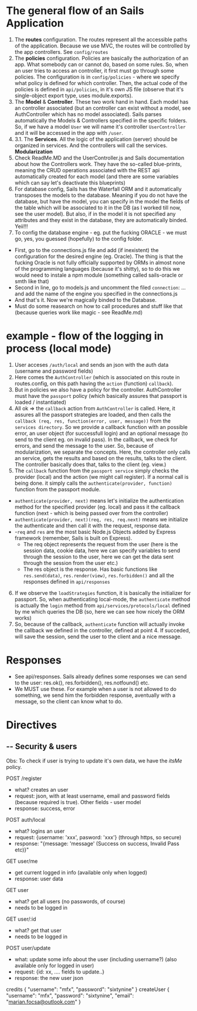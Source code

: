 # The general flow of an Sails Application
1. The **routes** configuration. The routes represent all the accessible paths of the application. Because we use MVC, the routes will be controlled by the app controllers. See `config/routes`
2. The **policies** configuration. Policies are basically the authorization of an app. What somebody can or cannot do, based on some rules. So, when an user tries to access an controller, it first must go through some policies. The configuration is in `config/policies` - where we specify what policy is defined for which controller. Then, the actual code of the policies is defined in `api/policies`, in it's own JS file (observe that it's single-object export type, uses module.exports).
3. The **Model** & **Controller**. These two work hand in hand. Each model has an controller associated (but an controller can exist without a model, see AuthController which has no model associated). Sails parses automatically the Models & Controllers specified in the specific folders. So, if we have a model `User` we will name it's controller `UserController` and it will be accessed in the app with `/user`.
4. 3.1. The **Services**. All the logic of the application (server) should be organized in services. And the controllers will call the services. **Modularization**
5. Check ReadMe.MD and the UserController.js and Sails documentation about how the Controllers work. They have the so-called blue-prints, meaning the CRUD operations associated with the REST api automatically created for each model (and there are some variables which can say let's deactivate this blueprints)
6. For database config, Sails has the Waterfall ORM and it automatically transposes the models to the database. Meaning if you do not have the database, but have the model, you can specify in the model the fields of the table which will be associated to it in the DB (as I worked till now, see the user model). But also, if in the model it is not specified any attributes and they exist in the database, they are automatically binded. Yeii!!!
7. To config the database engine - eg. put the fucking ORACLE - we must go, yes, you guessed (hopefully) to the config folder.
  - First, go to the connections.js file and add (if inexistent) the configuration for the desired engine (eg. Oracle). The thing is that the fucking Oracle is not fully officially supported by ORMs in almost none of the programming languages (because it's shitty), so to do this we would need to instale a npm module (something called sails-oracle or smth like that)
  - Second in line, go to models.js and uncomment the filed `connection`: ... and add the name of the engine you specified in the connections.js
  - And that's it. Now we're magically binded to the Database.
  - Must do some reasearch on how to call procedures and stuff like that (because queries work like magic - see ReadMe.md)

# example - flow of the logging in process (local mode)
1. User acceses `/auth/local` and sends an json with the auth data (username and password fields)
2. Here comes the `AuthController` (which is associated on this route in routes.config, on this path having the `action` (function) `callback`).
3. But in policies we also have a policy for the controller. AuthController must have the `passport` policy (which basically assures that passport is loaded / instantiated)
4. All ok => the `callback` action from `AuthController` is called. Here, it assures all the passport strategies are loaded, and then calls the `callback (req, res, function(error, user, message))` from the `services directory`. So we provide a callback function with an possible error, an user object (for successfull login) and an optional message (to send to the client eg. on invalid pass). In the callback, we check for errors, and send the message to the user. So, because of modularization, we separate the concepts. Here, the controller only calls an service, gets the results and based on the results, talks to the client. The controller basically does that, talks to the client (eg. view.)
5. The `callback` function from the `passport service` simply checks the provider (local) and the action (we might call register). If a normal call is being done. it simply calls the `authenticate(provider, function)` function from the passport module.
  - `authenticate(provider, next)` means let's initialize the authentication method for the specified provider (eg. local) and pass it the callback function (next - which is being passed over from the controller)
  - `authenticate(provider, next)(req, res, req.next)` means we initialize the authenticate and then call it with the request, response data.
  - -`req` and `res` are the most basic Node.js Objects added by Express framework (remember, Sails is built on Express).
    - The req object represents the request from the user (here is the session data, cookie data, here we can specify variables to send through the session to the user, here we can get the data sent through the session from the user etc.)
    - The res object is the response. Has basic functions like `res.send(data)`, `res.render(view)`, `res.forbidden()` and all the responses defined in `api/responses`

6. If we observe the `loadStrategies` function, it is basically the initializer for passport. So, when authenticating local-mode, the `authenticate` method is actually the `login` method from `api/services/protocols/local` defined by me which queries the DB (so, here we can see how nicely the ORM works)
7. So, because of the callback, `authenticate` function will actually invoke the callback we defined in the controller, defined at point 4. If succeded, will save the session, send the user to the client and a nice message.

# Responses
- See api/responses. Sails already defines some responses we can send to the user: res.ok(), res.forbidden(), res.notfound() etc.
- We MUST use these. For example when a user is not allowed to do something, we send him the forbidden response, aventually with a message, so the client can know what to do.

# Directives
## -- Security & users
Obs: To check if user is trying to update it's own data, we have the _itsMe_ policy.

POST /register
- what? creates an user
- request: json, with at least username, email and password fields (because required is true). Other fields - user model
- response: success, error

POST auth/local
- what? logins an user
- request: {username: 'xxx', pasword: 'xxx'} (through https, so secure)
- response: "{message: 'message' (Success on success, Invalid Pass etc)}"

GET user/me
- get current logged in info (available only when logged)
- response: user data

GET user
- what? get all users (no passwords, of course)
- needs to be logged in

GET user/:id
- what? get that user
- needs to be logged in

POST user/update
- what: update some info about the user (including username?) (also available only for logged in user)
- request: {id: xx, .... fields to update..}
- response: the new user json

credits {     "username": "mfx",     "password": "sixtynine" } createUser {     "username": "mfx",     "password": "sixtynine",     "email": "marian.focsa@outlook.com" }
